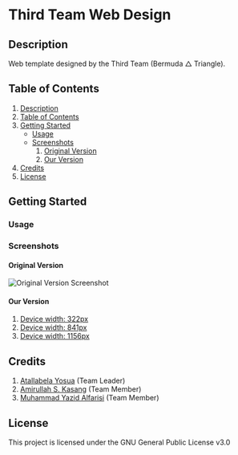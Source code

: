 # Third Team Web Design

## Description  
Web template designed by the Third Team (Bermuda &#9651; Triangle).

## Table of Contents  
1. [Description](#description)
2. [Table of Contents](#table-of-contents)
3. [Getting Started](#getting-started)
   * [Usage](#usage)
   * [Screenshots](#screenshots)
     1. [Original Version](#original-version)
     2. [Our Version](#our-version)
4. [Credits](#credits)
5. [License](#license)

## Getting Started

### Usage  

### Screenshots

#### Original Version  
![Original Version Screenshot](https://justanaivedreamer.files.wordpress.com/2019/11/screenshot_2019-11-02-digital-agency-template.png)

#### Our Version  

1. [Device width: 322px](https://justanaivedreamer.files.wordpress.com/2019/11/screenshot_2019-11-03-home-bermuda-e296b2-triangle.png)
2. [Device width: 841px](https://justanaivedreamer.files.wordpress.com/2019/11/screenshot_2019-11-03-home-bermuda-e296b2-triangle2.png)
3. [Device width: 1156px](https://justanaivedreamer.files.wordpress.com/2019/11/screenshot_2019-11-03-home-bermuda-e296b2-triangle3.png)

## Credits  
1. [Atallabela Yosua](https://github.com/A-Naive-Dreamer) (Team Leader)
2. [Amirullah S. Kasang](https://github.com/Amirullah23) (Team Member)
3. [Muhammad Yazid Alfarisi](https://github.com/GodsEnWrath) (Team Member)

## License  
This project is licensed under the GNU General Public License v3.0
